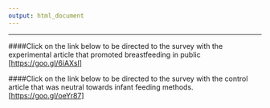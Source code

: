 ```yaml
---
output: html_document
---
```

---



####Click on the link below to be directed to the survey with the experimental article that promoted breastfeeding in public [https://goo.gl/6iAXsl]



####Click on the link below to be directed to the survey with the control article that was neutral towards infant feeding methods. [https://goo.gl/oeYr87]